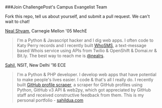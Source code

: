 ###Join ChallengePost's Campus Evangelist Team

Fork this repo, tell us about yourself, and submit a pull request. We can't wait to chat!

[Neal Shyam](http://challengepost.com/users/nealshyam), Carnegie Mellon '05 MechE

  >I'm a Python & Javascript hacker and I dig web apps. I often code to Katy Perry records and I recently built [WhoSMS](http://challengepost.com/software/whosms), a text-message based Whois service using APIs from Twilio & OpenShift & Domai.nr & Bit.ly. The best way to reach me is [@nealrs](https://twitter.com/nealrs).

[Sahil](http://challengepost.com/users/sahildua2305), NSIT, New Delhi '16 ECE
  >I'm a Python & PHP developer. I develop web apps that have potential to make people's lives easier. I code & that's all I really do. I recently built [GitHub profile scraper](http://sahildua.com/projects/github-scrapper/), a scraper for GitHub profiles using Python, GitHub v3 API & web2py, which got appreciated by GitHub staff and received constructive feedback from them. This is my personal portfolio - [sahildua.com](http://sahildua.com)
